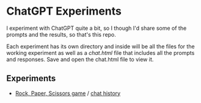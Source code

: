 # ChatGPT Experiments

I experiment with ChatGPT quite a bit, so I though I'd share some of the prompts and the results, so that's this repo.

Each experiment has its own directory and inside will be all the files for the working experiment as well as a *chat.html* file that includes all the prompts and responses.  Save and open the chat.html file to view it.

## Experiments
- [Rock, Paper, Scissors game](experiments/rps/rps.html) / [chat history](experiments/rps/chat.html)



